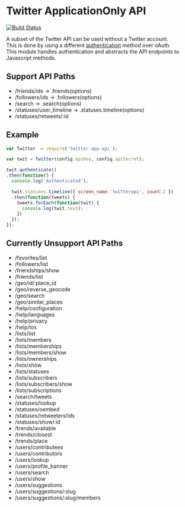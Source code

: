 # Twitter ApplicationOnly API

[![Build Status](https://api.shippable.com/projects/5473aa56d46935d5fbbe78c1/badge?branchName=master)](https://app.shippable.com/projects/5473aa56d46935d5fbbe78c1/builds/latest)

A subset of the Twitter API can be used without a Twitter account.  
This is done by using a different [authentication](https://dev.twitter.com/docs/auth/application-only-auth) method over oAuth.  
This module handles authentication and abstracts the API endpoints to Javascript methods.  

## Support API Paths
- /friends/ids            -> .friends(options)
- /followers/ids          -> .followers(options)
- /search                 -> .search(options)
- /statuses/user_timeline -> .statuses.timeline(options)
- /statuses/retweets/:id

## Example
```javascript
var Twitter  = require('twitter-app-api');

var twit = Twitter(config.apiKey, config.apiSecret);

twit.authenticate()
.then(function() {
  console.log('Authenticated');

  twit.statuses.timeline({ screen_name:'twitterapi', count:2 })
  .then(function(tweets) {
    tweets.forEach(function(twit) {
      console.log(twit.text);
    })
  });
});


```

## Currently Unsupport API Paths
- /favorites/list
- /followers/list
- /friendships/show
- /friends/list
- /geo/id/:place_id
- /geo/reverse_geocode
- /geo/search
- /geo/similar_places
- /help/configuration
- /help/languages
- /help/privacy
- /help/tos
- /lists/list
- /lists/members
- /lists/memberships
- /lists/members/show
- /lists/ownerships
- /lists/show
- /lists/statuses
- /lists/subscribers
- /lists/subscribers/show
- /lists/subscriptions
- /search/tweets
- /statuses/lookup
- /statuses/oembed
- /statuses/retweeters/ids
- /statuses/show/:id
- /trends/available
- /trends/closest
- /trends/place
- /users/contributees
- /users/contributors
- /users/lookup
- /users/profile_banner
- /users/search
- /users/show
- /users/suggestions
- /users/suggestions/:slug
- /users/suggestions/:slug/members

